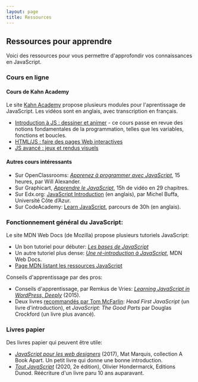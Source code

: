 ```yaml
---
layout: page
title: Ressources
---
```


## Ressources pour apprendre

Voici des ressources pour vous permettre d'approfondir vos connaissances en JavaScript.

### Cours en ligne

#### Cours de Kahn Academy

Le site [Kahn Academy](https://fr.khanacademy.org/) propose plusieurs modules pour l'aprentissage de JavaScript. Les vidéos sont en anglais, avec transcription en français.

- [Introduction à JS : dessiner et animer](https://fr.khanacademy.org/computing/computer-programming/programming) - ce cours passe en revue des notions fondamentales de la programmation, telles que les variables, fonctions et boucles.
- [HTML/JS : faire des pages Web interactives](https://fr.khanacademy.org/computing/computer-programming/html-css-js)
- [JS avancé : jeux et rendus visuels](https://fr.khanacademy.org/computing/computer-programming/programming-games-visualizations)

#### Autres cours intéressants

- Sur OpenClassrooms: *[Apprenez à programmer avec JavaScript](https://openclassrooms.com/fr/courses/6175841-apprenez-a-programmer-avec-javascript)*, 15 heures, par Will Alexander.
- Sur Graphicart, *[Apprendre le JavaScript](https://grafikart.fr/formations/debuter-javascript)*, 15h de vidéo en 29 chapitres.
- Sur Edx.org: [JavaScript Introduction](https://www.edx.org/course/javascript-introduction-2) (en anglais), par Michel Buffa, Université Côte d’Azur.
- Sur CodeAcademy: [Learn JavaScript](https://www.codecademy.com/learn/introduction-to-javascript), parcours de 30h (en anglais).

### Fonctionnement général du JavaScript:

Le site MDN Web Docs (de Mozilla) propose plusieurs tutoriels JavaScript:

- Un bon tutoriel pour débuter: *[Les bases de JavaScript](https://developer.mozilla.org/fr/docs/Learn/Getting_started_with_the_web/JavaScript_basics)*
- Un autre tutoriel plus dense: *[Une ré-introduction à JavaScript](https://developer.mozilla.org/fr/docs/Web/JavaScript/Une_réintroduction_à_JavaScript)*, MDN Web Docs.
- [Page MDN listant les ressources JavaScript](https://developer.mozilla.org/fr/docs/Web/JavaScript)

Conseils d'apprentissage par des pros:

- Conseils d'apprentissage, par Remkus de Vries: *[Learning JavaScript in WordPress, Deeply](https://remkusdevries.com/learning-javascript-in-wordpress-deeply/)* (2015).
- Deux livres [recommandés par Tom McFarlin](https://tommcfarlin.com/recommended-javascript-books/): *Head First JavaScript* (un livre d'introduction), et *JavaScript: The Good Parts* par Douglas Crockford (un livre plus avancé).

### Livres papier

Des livres papier qui peuvent être utile:

- *[JavaScript pour les web designers](https://www.eyrolles.com/Informatique/Livre/javascript-pour-les-web-designers-9782212674088/)* (2017), Mat Marquis, collection A Book Apart. Un petit livre qui donne une bonne introduction.
- *[Tout JavaScript](https://www.toutjavascript.com/)* (2020, 2e édition), Olivier Hondermarck, Editions Dunod. Réécriture d'un livre paru 10 ans auparavant.